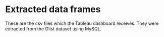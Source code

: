 # Extracted data frames
These are the csv files which the Tableau dashboard receives. They were extracted from the Olist dataset using MySQL.
